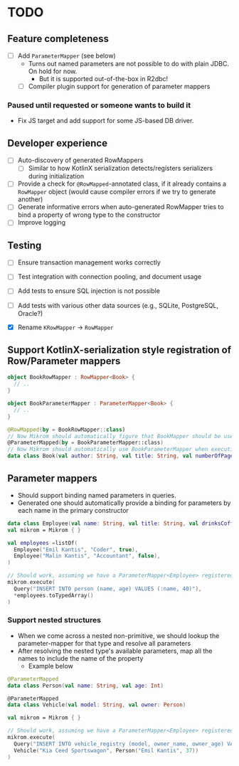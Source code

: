 # TODO
## Feature completeness
- [ ] Add `ParameterMapper` (see below)
  - Turns out named parameters are not possible to do with plain JDBC. On hold for now.
    - But it is supported out-of-the-box in R2dbc!
  - [ ] Compiler plugin support for generation of parameter mappers

### Paused until requested or someone wants to build it
- Fix JS target and add support for some JS-based DB driver.

## Developer experience
- [ ] Auto-discovery of generated RowMappers
  - [ ] Similar to how KotlinX serialization detects/registers serializers during initialization
- [ ] Provide a check for `@RowMapped`-annotated class, if it already contains a `RowMapper` object (would cause compiler errors if we try to generate another)
- [ ] Generate informative errors when auto-generated RowMapper tries to bind a property of wrong type to the constructor
- [ ] Improve logging

## Testing
- [ ] Ensure transaction management works correctly
- [ ] Test integration with connection pooling, and document usage
- [ ] Add tests to ensure SQL injection is not possible
- [ ] Add tests with various other data sources (e.g., SQLite, PostgreSQL, Oracle?)

- [x] Rename `KRowMapper` -> `RowMapper`

## Support KotlinX-serialization style registration of Row/Parameter mappers
```kotlin
object BookRowMapper : RowMapper<Book> {
  // ..
}

object BookParameterMapper : ParameterMapper<Book> {
  // ..
}

@RowMapped(by = BookRowMapper::class)
// Now Mikrom should automatically figure that BookMapper should be used when dealing with queries returning Book
@ParameterMapped(by = BookParameterMapper::class)
// Now Mikrom should automatically use BookParameterMapper when executing queries with Book-parameters.
data class Book(val author: String, val title: String, val numberOfPages: Int)

```


## Parameter mappers
- Should support binding named parameters in queries.
- Generated one should automatically provide a binding for parameters by each name in the primary constructor

```kotlin
data class Employee(val name: String, val title: String, val drinksCoffee: Boolean)
val mikrom = Mikrom { }

val employees =listOf(
  Employee("Emil Kantis", "Coder", true),
  Employee("Malin Kantis", "Accountant", false),
)

// Should work, assuming we have a ParameterMapper<Employee> registered somehow.
mikrom.execute(
  Query("INSERT INTO person (name, age) VALUES (:name, 40)"),
  *employees.toTypedArray()
)
```

### Support nested structures
- When we come across a nested non-primitive, we should lookup the parameter-mapper for that type and resolve all parameters
- After resolving the nested type's available parameters, map all the names to include the name of the property
  - Example below

```kotlin
@ParameterMapped
data class Person(val name: String, val age: Int)

@ParameterMapped
data class Vehicle(val model: String, val owner: Person)

val mikrom = Mikrom { }

// Should work, assuming we have a ParameterMapper<Employee> registered somehow.
mikrom.execute(
  Query("INSERT INTO vehicle_registry (model, owner_name, owner_age) VALUES (:model, :ownerName, :ownerAge)"),
  Vehicle("Kia Ceed Sportswagon", Person("Emil Kantis", 37))
)
```
